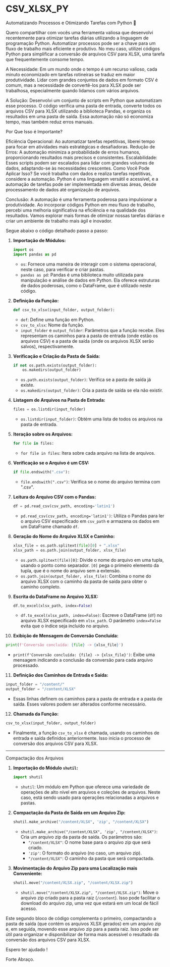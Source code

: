 # CSV_XLSX_PY

Automatizando Processos e Otimizando Tarefas com Python 🚀

Quero compartilhar com vocês uma ferramenta valiosa que desenvolvi recentemente para otimizar tarefas diárias utilizando a linguagem de programação Python. Automatizar processos pode ser a chave para um fluxo de trabalho mais eficiente e produtivo. No meu caso, utilizei códigos Python para simplificar a conversão de arquivos CSV para XLSX, uma tarefa que frequentemente consome tempo.

A Necessidade:
Em um mundo onde o tempo é um recurso valioso, cada minuto economizado em tarefas rotineiras se traduz em maior produtividade. Lidar com grandes conjuntos de dados em formato CSV é comum, mas a necessidade de convertê-los para XLSX pode ser trabalhosa, especialmente quando lidamos com vários arquivos.

A Solução:
Desenvolvi um conjunto de scripts em Python que automatizam esse processo. O código verifica uma pasta de entrada, converte todos os arquivos CSV para XLSX utilizando a biblioteca Pandas, e organiza os resultados em uma pasta de saída. Essa automação não só economiza tempo, mas também reduz erros manuais.

Por Que Isso é Importante?

Eficiência Operacional: Ao automatizar tarefas repetitivas, liberei tempo para focar em atividades mais estratégicas e desafiadoras.
Redução de Erros: A automação minimiza a probabilidade de erros humanos, proporcionando resultados mais precisos e consistentes.
Escalabilidade: Esses scripts podem ser escalados para lidar com grandes volumes de dados, adaptando-se às necessidades crescentes.
Como Você Pode Aplicar Isso?
Se você trabalha com dados e realiza tarefas repetitivas, considere a automação. Python é uma linguagem versátil e acessível, e a automação de tarefas pode ser implementada em diversas áreas, desde processamento de dados até organização de arquivos.

Conclusão:
A automação é uma ferramenta poderosa para impulsionar a produtividade. Ao incorporar códigos Python em meu fluxo de trabalho, percebi uma melhoria significativa na eficiência e na qualidade dos resultados. Vamos explorar mais formas de otimizar nossas tarefas diárias e criar um ambiente de trabalho mais ágil e inovador.

Segue abaixo o código detalhado passo a passo:


1. **Importação de Módulos:**
   ```python
   import os
   import pandas as pd
   ```
   - `os`: Fornece uma maneira de interagir com o sistema operacional, neste caso, para verificar e criar pastas.
   - `pandas as pd`: Pandas é uma biblioteca muito utilizada para manipulação e análise de dados em Python. Ela oferece estruturas de dados poderosas, como o DataFrame, que é utilizado neste código.

2. **Definição da Função:**
   ```python
   def csv_to_xlsx(input_folder, output_folder):
   ```
   - `def`: Define uma função em Python.
   - `csv_to_xlsx`: Nome da função.
   - `input_folder` e `output_folder`: Parâmetros que a função recebe. Eles representam os caminhos para a pasta de entrada (onde estão os arquivos CSV) e a pasta de saída (onde os arquivos XLSX serão salvos), respectivamente.

3. **Verificação e Criação da Pasta de Saída:**
   ```python
   if not os.path.exists(output_folder):
       os.makedirs(output_folder)
   ```
   - `os.path.exists(output_folder)`: Verifica se a pasta de saída já existe.
   - `os.makedirs(output_folder)`: Cria a pasta de saída se ela não existir.

4. **Listagem de Arquivos na Pasta de Entrada:**
   ```python
   files = os.listdir(input_folder)
   ```
   - `os.listdir(input_folder)`: Obtém uma lista de todos os arquivos na pasta de entrada.

5. **Iteração sobre os Arquivos:**
   ```python
   for file in files:
   ```
   - `for file in files`: Itera sobre cada arquivo na lista de arquivos.

6. **Verificação se o Arquivo é um CSV:**
   ```python
   if file.endswith(".csv"):
   ```
   - `file.endswith(".csv")`: Verifica se o nome do arquivo termina com ".csv".

7. **Leitura do Arquivo CSV com o Pandas:**
   ```python
   df = pd.read_csv(csv_path, encoding='latin1')
   ```
   - `pd.read_csv(csv_path, encoding='latin1')`: Utiliza o Pandas para ler o arquivo CSV especificado em `csv_path` e armazena os dados em um DataFrame chamado `df`.

8. **Geração do Nome do Arquivo XLSX e Caminho:**
   ```python
   xlsx_file = os.path.splitext(file)[0] + ".xlsx"
   xlsx_path = os.path.join(output_folder, xlsx_file)
   ```
   - `os.path.splitext(file)[0]`: Divide o nome do arquivo em uma tupla, usando o ponto como separador. `[0]` pega o primeiro elemento da tupla, que é o nome do arquivo sem a extensão.
   - `os.path.join(output_folder, xlsx_file)`: Combina o nome do arquivo XLSX com o caminho da pasta de saída para obter o caminho completo.

9. **Escrita do DataFrame no Arquivo XLSX:**
   ```python
   df.to_excel(xlsx_path, index=False)
   ```
   - `df.to_excel(xlsx_path, index=False)`: Escreve o DataFrame (`df`) no arquivo XLSX especificado em `xlsx_path`. O parâmetro `index=False` evita que o índice seja incluído no arquivo.

10. **Exibição de Mensagem de Conversão Concluída:**
   ```python
   print(f'Conversão concluída: {file} -> {xlsx_file}')
   ```
   - `print(f'Conversão concluída: {file} -> {xlsx_file}')`: Exibe uma mensagem indicando a conclusão da conversão para cada arquivo processado.

11. **Definição dos Caminhos de Entrada e Saída:**
   ```python
   input_folder = "/content/"
   output_folder = "/content/XLSX"
   ```
   - Essas linhas definem os caminhos para a pasta de entrada e a pasta de saída. Esses valores podem ser alterados conforme necessário.

12. **Chamada da Função:**
   ```python
   csv_to_xlsx(input_folder, output_folder)
   ```
   - Finalmente, a função `csv_to_xlsx` é chamada, usando os caminhos de entrada e saída definidos anteriormente. Isso inicia o processo de conversão dos arquivos CSV para XLSX.


---------------------------------------------------------------------------------------------------------------------------------------
Compactação dos Arquivos 

1. **Importação do Módulo `shutil`:**
   ```python
   import shutil
   ```
   - `shutil`: Um módulo em Python que oferece uma variedade de operações de alto nível em arquivos e coleções de arquivos. Neste caso, está sendo usado para operações relacionadas a arquivos e pastas.

2. **Compactação da Pasta de Saída em um Arquivo Zip:**
   ```python
   shutil.make_archive("/content/XLSX", 'zip', "/content/XLSX")
   ```
   - `shutil.make_archive("/content/XLSX", 'zip', "/content/XLSX")`: Cria um arquivo zip da pasta de saída. Os parâmetros são:
      - `"/content/XLSX"`: O nome base para o arquivo zip que será criado.
      - `'zip'`: O formato do arquivo (no caso, um arquivo zip).
      - `"/content/XLSX"`: O caminho da pasta que será compactada.

3. **Movimentação do Arquivo Zip para uma Localização mais Conveniente:**
   ```python
   shutil.move("/content/XLSX.zip", "/content/XLSX.zip")
   ```
   - `shutil.move("/content/XLSX.zip", "/content/XLSX.zip")`: Move o arquivo zip criado para a pasta raiz (`/content`). Isso pode facilitar o download do arquivo zip, uma vez que estará em um local de fácil acesso.

Este segundo bloco de código complementa o primeiro, compactando a pasta de saída (que contém os arquivos XLSX gerados) em um arquivo zip e, em seguida, movendo esse arquivo zip para a pasta raiz. Isso pode ser útil para organizar e disponibilizar de forma mais acessível o resultado da conversão dos arquivos CSV para XLSX.

Espero ter ajudado !

Forte Abraço.

